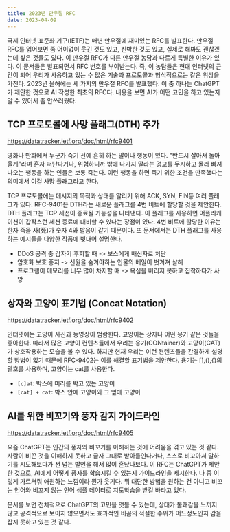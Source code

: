 ```yaml
---
title: 2023년 만우절 RFC
date: 2023-04-09
---
```

국제 인터넷 표준화 기구(IETF)는 매년 만우절에 재미있는 RFC를 발표한다. 만우절 RFC를 읽어보면 좀 어이없이 웃긴 것도 있고, 신박한 것도 있고, 실제로 해봐도 괜찮겠는데 싶은 것들도 있다. 이 만우절 RFC가 다른 만우절 농담과 다르게 특별한 이유가 있다. 이 문서들은 발표되면서 RFC 번호를 부여받는다. 즉, 이 농담들은 현대 인터넷의 근간이 되어 우리가 사용하고 있는 수 많은 기술과 프로토콜과 형식적으로는 같은 위상을 가진다. 2023년 올해에는 세 가지의 만우절 RFC를 발표했다. 이 중 하나는 ChatGPT가 제안한 것으로 AI 작성한 최초의 RFC다. 내용을 보면 AI가 어떤 고민을 하고 있는지 알 수 있어서 좀 안쓰러웠다.

## TCP 프로토콜에 사망 플래그(DTH) 추가

https://datatracker.ietf.org/doc/html/rfc9401

영화나 만화에서 누군가 죽기 전에 흔히 하는 말이나 행동이 있다. "반드시 살아서 돌아올게"라며 혼자 떠난다거나, 위험하니까 밖에 나가지 말라는 경고를 무시하고 몰래 빠져나오는 행동을 하는 인물은 보통 죽는다. 이런 행동을 하면 죽기 위한 조건을 만족했다는 의미에서 이걸 사망 플래그라고 한다.

TCP 프로토콜에는 메시지의 목적과 상태를 알리기 위해 ACK, SYN, FIN등 여러 플래그가 있다. RFC-9401은 DTH라는 새로운 플래그를 4번 비트에 할당할 것을 제안한다. DTH 플래그는 TCP 세션이 종료될 가능성을 나타낸다. 이 플래그를 사용하면 어플리케이션이 갑작스런 세션 종료에 대비할 수 있다는 장점이 있다. 4번 비트에 할당한 이유는 한자 죽을 사(死)가 숫자 4와 발음이 같기 때문이다. 또 문서에서는 DTH 플래그를 사용하는 예시들을 다양한 작품에 빗대어 설명한다.

- DDoS 공격 중 갑자기 후회할 때 -> 보스에게 배신자로 처단
- 암호화 보호 중지 -> 신원을 숨겨야하는 인물의 베일이 벗겨져 살해
- 프로그램이 메모리를 너무 많이 차지할 때 -> 욕심을 버리지 못하고 집착하다가 사망

## 상자와 고양이 표기법 (Concat Notation)

https://datatracker.ietf.org/doc/html/rfc9402

인터넷에는 고양이 사진과 동영상이 범람한다. 고양이는 상자나 어떤 용기 같은 것들을 좋아한다. 따라서 많은 고양이 컨텐츠들에서 우리는 용기(CONtainer)와 고양이(CAT)가 상호작용하는 모습을 볼 수 있다. 하지만 현재 우리는 이런 컨텐츠들을 간결하게 설명할 방법이 없기 때문에 RFC-9402는 이를 해결할 표기법을 제안한다. 용기는 [],(),{}의 괄호를 사용하며, 고양이는 cat를 사용한다.

- `[c]at`: 박스에 머리를 박고 있는 고양이
- `[cat] + cat`: 박스 안에 고양이와 그 옆에 고양이

## AI를 위한 비꼬기와 풍자 감지 가이드라인

https://datatracker.ietf.org/doc/html/rfc9405

요즘 ChatGPT는 인간의 풍자와 비꼬기를 이해하는 것에 어려움을 겪고 있는 것 같다. 사람이 비꼰 것을 이해하지 못하고 글자 그대로 받아들인다거나, 스스로 비꼬아서 말하기를 시도해보다가 선 넘는 발언을 해서 많이 혼났나보다. 이 RFC는 ChatGPT가 제안한 것으로, AI에게 어떻게 풍자를 학습시킬 수 있는지 가이드라인을 제시한다. 나 좀 이렇게 가르쳐줘 애원하는 느낌이라 뭔가 웃기다. 뭐 대단한 방법을 원하는 건 아니고 비꼬는 언어와 비꼬지 않는 언어 샘플 데이터로 지도학습을 받길 바라고 있다.

문서를 보면 전체적으로 ChatGPT의 고민을 엿볼 수 있는데, 상대가 불쾌감을 느끼지 않고 공격적으로 보이지 않으면서도 효과적인 비꼼의 적절한 수위가 어느정도인지 감을 잡지 못하고 있는 것 같다.

